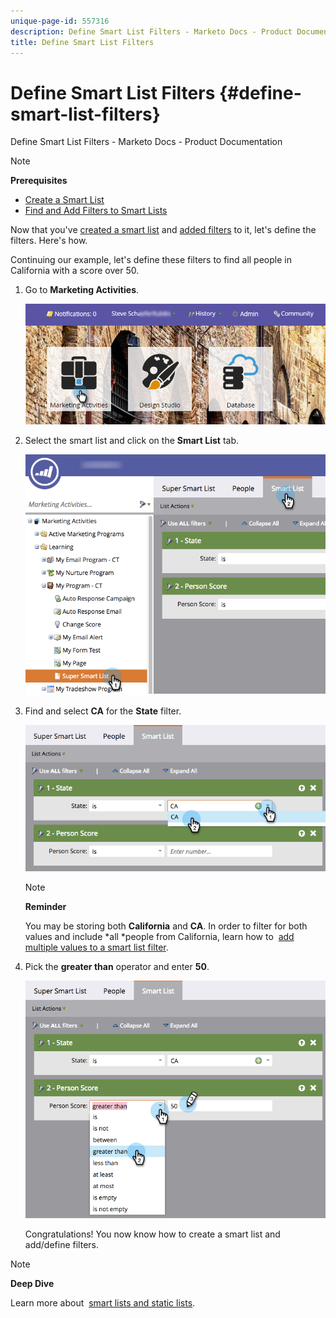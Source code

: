 ```yaml
---
unique-page-id: 557316
description: Define Smart List Filters - Marketo Docs - Product Documentation
title: Define Smart List Filters
---
```


# Define Smart List Filters {#define-smart-list-filters}

Define Smart List Filters - Marketo Docs - Product Documentation

>[!NOTE]
>
>**Prerequisites**
>
>* [Create a Smart List](create-a-smart-list.md)
>* [Find and Add Filters to Smart Lists](find-and-add-filters-to-a-smart-list.md)
>

Now that you've [created a smart list](create-a-smart-list.md) and [added filters](find-and-add-filters-to-a-smart-list.md) to it, let's define the filters. Here's how.

Continuing our example, let's define these filters to find all people in California with a score over 50.

1. Go to **Marketing Activities**.

   ![](assets/login-marketing-activities-1.png)

1. Select the smart list and click on the **Smart List** tab.

   ![](assets/smarlist-choosefilters.png)

1. Find and select **CA** for the **State** filter.

   ![](assets/smartlistdefinefilters.png)

   >[!NOTE]
   >
   >**Reminder**
   >
   >
   >You may be storing both&nbsp;**California**&nbsp;and&nbsp;**CA**. In order to filter for both values and include *all *people from California, learn how to&nbsp; [add multiple values to a smart list filter](../../../../product-docs/core-marketo-concepts/smart-lists-and-static-lists/using-smart-lists/add-multiple-values-to-a-smart-list-filter.md).

1. Pick the **greater than** operator and enter **50**.

   ![](assets/smartlistfilter-personscore.png)

   Congratulations! You now know how to create a smart list and add/define filters.

>[!NOTE]
>
>**Deep Dive**
>
>Learn more about&nbsp; [smart lists and static lists](../../../../product-docs/core-marketo-concepts/smart-lists-and-static-lists.md).

